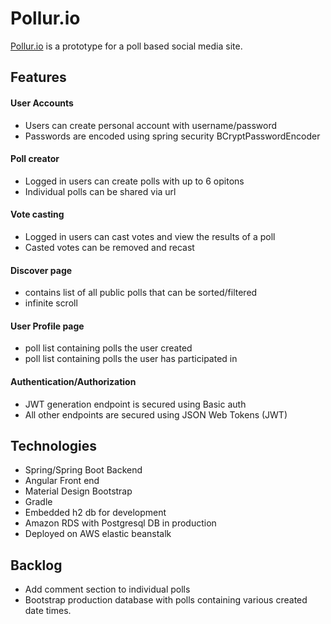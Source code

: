 
# Pollur.io 

[Pollur.io](https://Pollur.io) is a prototype for a poll based social media site.

## Features

#### User Accounts
- Users can create personal account with username/password
- Passwords are encoded using spring security BCryptPasswordEncoder


#### Poll creator
- Logged in users can create polls with up to 6 opitons
- Individual polls can be shared via url


#### Vote casting
- Logged in users can cast votes and view the results of a poll
- Casted votes can be removed and recast


#### Discover page
- contains list of all public polls that can be sorted/filtered
- infinite scroll


#### User Profile page
- poll list containing polls the user created
- poll list containing polls the user has participated in


#### Authentication/Authorization
- JWT generation endpoint is secured using Basic auth
- All other endpoints are secured using JSON Web Tokens (JWT)


## Technologies

- Spring/Spring Boot Backend
- Angular Front end
- Material Design Bootstrap
- Gradle
- Embedded h2 db for development
- Amazon RDS with Postgresql DB in production
- Deployed on AWS elastic beanstalk
## Backlog
- Add comment section to individual polls
- Bootstrap production database with polls containing various created date times.

